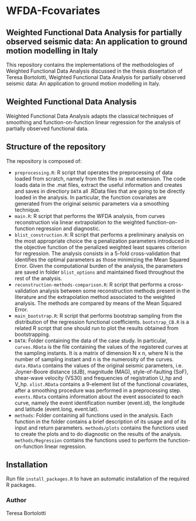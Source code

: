 # WFDA-Fcovariates

## Weighted Functional Data Analysis for partially observed seismic data: An application to ground motion modelling in Italy

This repository contains the implementations of the methodologies of Weighted Functional Data Analysis discussed in the thesis dissertation of Teresa Bortolotti, Weighted Functional Data Analysis for partially observed seismic data: An application to ground motion modelling in Italy.

## Weighted Functional Data Analysis
Weighted Functional Data Analysis adapts the classical techniques of smoothing and function-on-function linear regression for the analysis of partially observed
functional data.

## Structure of the repository
The repository is composed of:
* `preprocessing.R`: R script that operates the preprocessing of data loaded from scratch, namely from the files in .mat extension. The code loads data in the .mat files, extract the useful information and creates and saves in directiory `DATA` all .RData files that are going to be directly loaded in the analysis. In particular, the function covariates are generated from the original seismic parameters via a smoothing technique.
* `main.R`: R script that performs the WFDA analysis, from curves reconstruction via linear extrapolation to the weighted function-on-function regression and diagnostic.
* `blist_construction.R`: R script that performs a preliminary analysis on the most appropriate choice the q penalization parameters introduced in the objective function of the penalized weighted least squares criterion for regression. The analysis consists in a 5-fold cross-validation that identifies the optimal parameters as those minimizing the Mean Squared Error. Given the computational burden of the analysis, the parameters are saved in folder `blist_options` and maintained fixed throughout the rest of the analysis.
* `reconstruction-methods-comparison.R`: R script that performs a cross-validation analysis between some reconstruction methods present in the literature and the extrapolation method associated to the weighted analysis. The methods are compared by means of the Mean Squared Error.
* `main_bootstrap.R`: R script that performs bootstrap sampling from the distribution of the regression functional coefficients. `bootstrap_CB.R` is a related R script that one should run to plot the results obtained from bootstrapping.
* `DATA`: Folder containing the data of the case study. In particular, `curves.RData` is the file containing the values of the registered curves at the sampling instants. It is a matrix of dimension N x n, where N is the number of sampling instant and n is the numerosity of the curves. `data.RData` contains the values of the original seismic parameters, i.e. Joyner-Boore distance (dJB), magnitude (MAG), style-of-faulting (SoF), shear-wave velocity (VS30) and frequencies of registration U_hp and V_hp. `xlist.RData` contains a 9-element list of the functional covariates, after a smoothing procedure was performed in a preprocessing step. `events.RData` contains information about the event associated to each curve, namely the event identification number (event.id), the longitude and latitude (event.long, event.lat).
* `methods`: Folder containing all functions used in the analysis. Each function in the folder contains a brief description of its usage and of its input and return parameters.  `methods/plots` contains the functions used to create the plots and to do diagnostic on the results of the analysis. `methods/Regression` contains the functions used to perform the function-on-function linear regression.

## Installation

Run file `install_packages.R` to have an automatic installation of the required R packages.

### Author
Teresa Bortolotti
